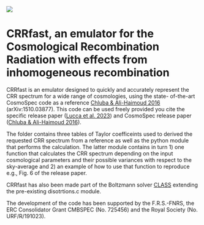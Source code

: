 [![](https://img.shields.io/badge/arXiv-2306.08085%20-red.svg)](https://arxiv.org/abs/2306.08085)

# CRRfast, an emulator for the Cosmological Recombination Radiation with effects from inhomogeneous recombination

CRRfast is an emulator designed to quickly and accurately represent the CRR spectrum for a wide range of cosmologies, using the state- of-the-art CosmoSpec code as a reference [Chluba & Ali-Haimoud 2016](https://arxiv.org/abs/1510.03877) (arXiv:1510.03877). This code can be used freely provided you cite the specific release paper ([Lucca et al. 2023](https://arxiv.org/abs/2306.08085)) and CosmoSpec release paper ([Chluba & Ali-Haimoud 2016](https://arxiv.org/abs/1510.03877)).

The folder contains three tables of Taylor coefficeints used to derived the requested CRR spectrum from a reference as well as the python module that performs the calculation. The latter module contains in turn 1) one function that calculates the CRR spectrum depending on the input cosmological parameters and their possible variances with respect to the sky-average and 2) an example of how to use that function to reproduce e.g., Fig. 6 of the release paper.

CRRfast has also been made part of the Boltzmann solver [CLASS](https://github.com/lesgourg/class_public) extending the pre-existing disotrtions.c module.

The development of the code has been supported by the F.R.S.-FNRS, the ERC Consolidator Grant CMBSPEC (No. 725456) and the Royal Society (No. URF/R/191023).
